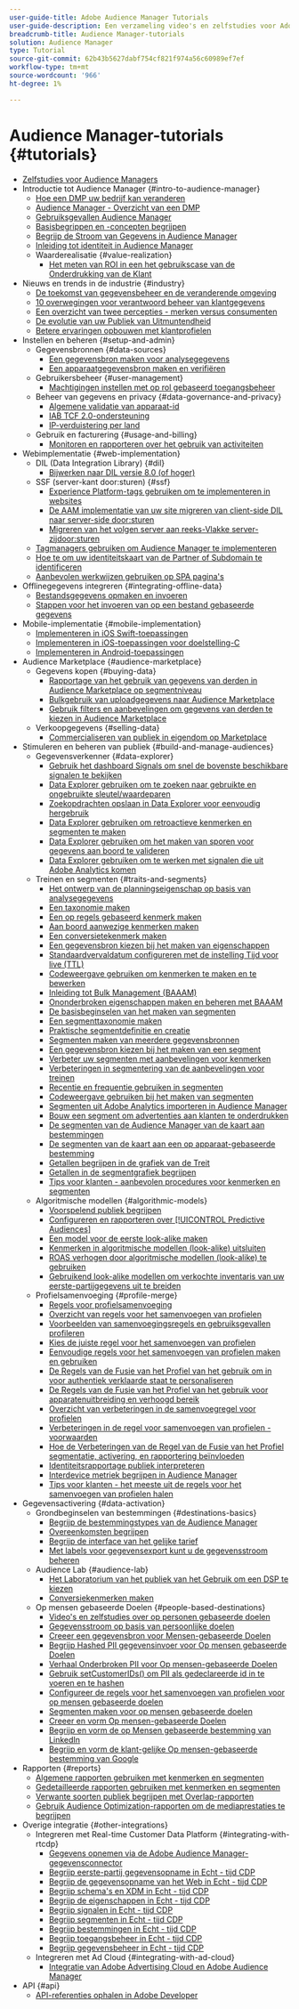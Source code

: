 ```yaml
---
user-guide-title: Adobe Audience Manager Tutorials
user-guide-description: Een verzameling video's en zelfstudies voor Adobe Analytics.
breadcrumb-title: Audience Manager-tutorials
solution: Audience Manager
type: Tutorial
source-git-commit: 62b43b5627dabf754cf821f974a56c60989ef7ef
workflow-type: tm+mt
source-wordcount: '966'
ht-degree: 1%

---
```



# Audience Manager-tutorials {#tutorials}

+ [Zelfstudies voor Audience Managers](overview.md)
+ Introductie tot Audience Manager {#intro-to-audience-manager}
   + [Hoe een DMP uw bedrijf kan veranderen](intro-to-audience-manager/how-a-dmp-can-change-your-business.md)
   + [Audience Manager - Overzicht van een DMP](intro-to-audience-manager/audience-manager-overview-of-a-dmp.md)
   + [Gebruiksgevallen Audience Manager](intro-to-audience-manager/audience-manager-use-cases.md)
   + [Basisbegrippen en -concepten begrijpen](intro-to-audience-manager/understanding-basic-terms-and-concepts-in-audience-manager.md)
   + [Begrijp de Stroom van Gegevens in Audience Manager](intro-to-audience-manager/understanding-the-data-flow-in-audience-manager.md)
   + [Inleiding tot identiteit in Audience Manager](intro-to-audience-manager/introduction-to-identity-in-audience-manager.md)
   + Waarderealisatie {#value-realization}
      + [Het meten van ROI in een het gebruikscase van de Onderdrukking van de Klant](intro-to-audience-manager/value-realization/measuring-roi-in-a-customer-suppression-use-case.md)
+ Nieuws en trends in de industrie {#industry}
   + [De toekomst van gegevensbeheer en de veranderende omgeving](https://experienceleague.adobe.com/docs/platform-learn/tutorials/industry/the-future-of-data-management-and-the-changing-environment.html)
   + [10 overwegingen voor verantwoord beheer van klantgegevens](https://experienceleague.adobe.com/docs/platform-learn/tutorials/privacy/ten-considerations-for-responsible-customer-data-management.html)
   + [Een overzicht van twee percepties - merken versus consumenten](https://experienceleague.adobe.com/docs/platform-learn/tutorials/industry/brands-vs-consumers.html)
   + [De evolutie van uw Publiek van Uitmuntendheid](https://experienceleague.adobe.com/docs/platform-learn/tutorials/industry/evolving-your-audience-center-of-excellence.html)
   + [Betere ervaringen opbouwen met klantprofielen](https://experienceleague.adobe.com/docs/platform-learn/tutorials/industry/building-better-experiences-with-customer-profiles.html)
+ Instellen en beheren {#setup-and-admin}
   + Gegevensbronnen {#data-sources}
      + [Een gegevensbron maken voor analysegegevens](setup-and-admin/data-sources/create-a-data-source-for-analytics-data.md)
      + [Een apparaatgegevensbron maken en verifiëren](setup-and-admin/data-sources/creating-a-cross-device-data-source-and-authenticating.md)
   + Gebruikersbeheer {#user-management}
      + [Machtigingen instellen met op rol gebaseerd toegangsbeheer](setup-and-admin/user-management/setting-permissions-with-role-based-access-control.md)
   + Beheer van gegevens en privacy {#data-governance-and-privacy}
      + [Algemene validatie van apparaat-id](setup-and-admin/data-governance-and-privacy/global-device-id-validation.md)
      + [IAB TCF 2.0-ondersteuning](setup-and-admin/data-governance-and-privacy/iab-tcf-support.md)
      + [IP-verduistering per land](setup-and-admin/data-governance-and-privacy/ip-obfuscation-by-country.md)
   + Gebruik en facturering {#usage-and-billing}
      + [Monitoren en rapporteren over het gebruik van activiteiten](setup-and-admin/usage-and-billing/monitoring-and-reporting-on-activity-usage.md)
+ Webimplementatie {#web-implementation}
   + DIL (Data Integration Library) {#dil}
      + [Bijwerken naar DIL versie 8.0 (of hoger)](web-implementation/dil/updating-to-dil-version-8-0-or-greater.md)
   + SSF (server-kant door:sturen) {#ssf}
      + [Experience Platform-tags gebruiken om te implementeren in websites](https://experienceleague.adobe.com/docs/launch-learn/implementing-in-websites-with-launch/index.html?lang=en)
      + [De AAM implementatie van uw site migreren van client-side DIL naar server-side door:sturen](web-implementation/ssf/migrating-your-site-implementation-from-client-side-dil-to-server-side-forwarding.md)
      + [Migreren van het volgen server aan reeks-Vlakke server-zijdoor:sturen](web-implementation/ssf/migrating-from-tracking-server-to-report-suite-level-server-side-forwarding.md)
   + [Tagmanagers gebruiken om Audience Manager te implementeren](web-implementation/using-tag-managers-to-implement-audience-manager.md)
   + [Hoe te om uw identiteitskaart van de Partner of Subdomain te identificeren](web-implementation/how-to-identify-your-partner-id-or-subdomain.md)
   + [Aanbevolen werkwijzen gebruiken op SPA pagina&#39;s](web-implementation/using-best-practices-on-spa-pages-when-sending-data-to-aam.md)
+ Offlinegegevens integreren {#integrating-offline-data}
   + [Bestandsgegevens opmaken en invoeren](integrating-offline-data/formatting-and-ingesting-file-based-data.md)
   + [Stappen voor het invoeren van op een bestand gebaseerde gegevens](integrating-offline-data/steps-for-ingesting-file-based-data.md)
+ Mobile-implementatie {#mobile-implementation}
   + [Implementeren in iOS Swift-toepassingen](https://experienceleague.adobe.com/docs/launch-learn/implementing-in-mobile-ios-swift-apps-with-launch/index.html?lang=en)
   + [Implementeren in iOS-toepassingen voor doelstelling-C](https://experienceleague.adobe.com/docs/launch-learn/implementing-in-mobile-ios-objective-c-apps-with-launch/index.html?lang=en)
   + [Implementeren in Android-toepassingen](https://experienceleague.adobe.com/docs/launch-learn/implementing-in-mobile-android-apps-with-launch/index.html?lang=en)
+ Audience Marketplace {#audience-marketplace}
   + Gegevens kopen {#buying-data}
      + [Rapportage van het gebruik van gegevens van derden in Audience Marketplace op segmentniveau](audience-marketplace/buying-data/reporting-2nd-and-3rd-party-data-usage-in-the-audience-marketplace-at-the-segment-level.md)
      + [Bulkgebruik van uploadgegevens naar Audience Marketplace](audience-marketplace/buying-data/bulk-uploading-data-usage-into-the-audience-marketplace.md)
      + [Gebruik filters en aanbevelingen om gegevens van derden te kiezen in Audience Marketplace](audience-marketplace/buying-data/using-filters-and-recommendations-to-choose-3rd-party-data-in-audience-marketplace.md)
   + Verkoopgegevens {#selling-data}
      + [Commercialiseren van publiek in eigendom op Marketplace](audience-marketplace/selling-data/commercialize-owned-audiences-on-marketplace.md)
+ Stimuleren en beheren van publiek {#build-and-manage-audiences}
   + Gegevensverkenner {#data-explorer}
      + [Gebruik het dashboard Signals om snel de bovenste beschikbare signalen te bekijken](build-and-manage-audiences/data-explorer/using-the-signals-dashboard-to-quickly-view-top-available-signals.md)
      + [Data Explorer gebruiken om te zoeken naar gebruikte en ongebruikte sleutel/waardeparen](build-and-manage-audiences/data-explorer/using-data-explorer-to-search-for-used-and-unused-key-value-pairs.md)
      + [Zoekopdrachten opslaan in Data Explorer voor eenvoudig hergebruik](build-and-manage-audiences/data-explorer/saving-searches-in-data-explorer-for-convenience-in-re-use.md)
      + [Data Explorer gebruiken om retroactieve kenmerken en segmenten te maken](build-and-manage-audiences/data-explorer/using-data-explorer-to-create-retroactive-traits-and-segments.md)
      + [Data Explorer gebruiken om het maken van sporen voor gegevens aan boord te valideren](build-and-manage-audiences/data-explorer/using-data-explorer-to-validate-trait-creation-for-your-onboarded-data.md)
      + [Data Explorer gebruiken om te werken met signalen die uit Adobe Analytics komen](build-and-manage-audiences/data-explorer/using-data-explorer-to-work-with-signals-coming-from-adobe-analytics.md)
   + Treinen en segmenten {#traits-and-segments}
      + [Het ontwerp van de planningseigenschap op basis van analysegegevens](build-and-manage-audiences/traits-and-segments/planning-trait-creation-from-analytics-data.md)
      + [Een taxonomie maken](build-and-manage-audiences/traits-and-segments/creating-a-trait-taxonomy.md)
      + [Een op regels gebaseerd kenmerk maken](build-and-manage-audiences/traits-and-segments/creating-rule-based-traits.md)
      + [Aan boord aanwezige kenmerken maken](build-and-manage-audiences/traits-and-segments/creating-onboarded-traits.md)
      + [Een conversietekenmerk maken](build-and-manage-audiences/traits-and-segments/creating-conversion-traits.md)
      + [Een gegevensbron kiezen bij het maken van eigenschappen](build-and-manage-audiences/traits-and-segments/choosing-a-data-source-when-creating-traits.md)
      + [Standaardvervaldatum configureren met de instelling Tijd voor live (TTL)](build-and-manage-audiences/traits-and-segments/configuring-trait-expiration-with-the-time-to-live-ttl-setting.md)
      + [Codeweergave gebruiken om kenmerken te maken en te bewerken](build-and-manage-audiences/traits-and-segments/using-code-view-to-create-and-edit-traits.md)
      + [Inleiding tot Bulk Management (BAAAM)](build-and-manage-audiences/traits-and-segments/introduction-to-bulk-management-baaam.md)
      + [Ononderbroken eigenschappen maken en beheren met BAAAM](build-and-manage-audiences/traits-and-segments/creating-and-managing-traits-in-bulk-with-baaam.md)
      + [De basisbeginselen van het maken van segmenten](build-and-manage-audiences/traits-and-segments/the-basics-of-creating-segments.md)
      + [Een segmenttaxonomie maken](build-and-manage-audiences/traits-and-segments/creating-a-segment-taxonomy.md)
      + [Praktische segmentdefinitie en creatie](build-and-manage-audiences/traits-and-segments/practical-segment-definition-and-creation.md)
      + [Segmenten maken van meerdere gegevensbronnen](build-and-manage-audiences/traits-and-segments/creating-segments-from-multiple-data-sources.md)
      + [Een gegevensbron kiezen bij het maken van een segment](build-and-manage-audiences/traits-and-segments/choosing-a-data-source-when-creating-a-segment.md)
      + [Verbeter uw segmenten met aanbevelingen voor kenmerken](build-and-manage-audiences/traits-and-segments/enhancing-your-segments-with-trait-recommendations.md)
      + [Verbeteringen in segmentering van de aanbevelingen voor treinen](build-and-manage-audiences/traits-and-segments/trait-recommendation-enhancements-in-the-segment-builder.md)
      + [Recentie en frequentie gebruiken in segmenten](build-and-manage-audiences/traits-and-segments/using-recency-and-frequency-in-segments.md)
      + [Codeweergave gebruiken bij het maken van segmenten](build-and-manage-audiences/traits-and-segments/using-code-view-when-building-segments.md)
      + [Segmenten uit Adobe Analytics importeren in Audience Manager](build-and-manage-audiences/traits-and-segments/import-aa-segments-into-aam.md)
      + [Bouw een segment om advertenties aan klanten te onderdrukken](build-and-manage-audiences/traits-and-segments/building-a-segment-to-suppress-ads-to-customers.md)
      + [De segmenten van de Audience Manager van de kaart aan bestemmingen](build-and-manage-audiences/traits-and-segments/mapping-audience-manager-segments-to-destinations.md)
      + [De segmenten van de kaart aan een op apparaat-gebaseerde bestemming](build-and-manage-audiences/traits-and-segments/mapping-segments-to-a-device-based-destination.md)
      + [Getallen begrijpen in de grafiek van de Treit](build-and-manage-audiences/traits-and-segments/understanding-numbers-in-the-trait-graph.md)
      + [Getallen in de segmentgrafiek begrijpen](build-and-manage-audiences/traits-and-segments/understanding-numbers-in-the-segment-graph.md)
      + [Tips voor klanten - aanbevolen procedures voor kenmerken en segmenten](build-and-manage-audiences/traits-and-segments/customer-tips-traits-and-segments-best-practices.md)
   + Algoritmische modellen {#algorithmic-models}
      + [Voorspelend publiek begrijpen](build-and-manage-audiences/algorithmic-models/understanding-predictive-audiences.md)
      + [Configureren en rapporteren over [!UICONTROL Predictive Audiences]](build-and-manage-audiences/algorithmic-models/configure-and-report-on-predictive-audiences.md)
      + [Een model voor de eerste look-alike maken](build-and-manage-audiences/algorithmic-models/creating-a-first-party-look-alike-model.md)
      + [Kenmerken in algoritmische modellen (look-alike) uitsluiten](build-and-manage-audiences/algorithmic-models/excluding-traits-in-algorithmic-look-alike-models.md)
      + [ROAS verhogen door algoritmische modellen (look-alike) te gebruiken](build-and-manage-audiences/algorithmic-models/increase-roas-by-using-algorithmic-look-alike-models.md)
      + [Gebruikend look-alike modellen om verkochte inventaris van uw eerste-partijgegevens uit te breiden](build-and-manage-audiences/algorithmic-models/using-look-alike-models-to-extend-sold-out-inventory-from-your-1st-party-data.md)
   + Profielsamenvoeging {#profile-merge}
      + [Regels voor profielsamenvoeging](build-and-manage-audiences/profile-merge/profile-merge.md)
      + [Overzicht van regels voor het samenvoegen van profielen](build-and-manage-audiences/profile-merge/overview-of-profile-merge-rules.md)
      + [Voorbeelden van samenvoegingsregels en gebruiksgevallen profileren](build-and-manage-audiences/profile-merge/profile-merge-rule-examples-and-use-cases.md)
      + [Kies de juiste regel voor het samenvoegen van profielen](build-and-manage-audiences/profile-merge/choosing-the-right-profile-merge-rule.md)
      + [Eenvoudige regels voor het samenvoegen van profielen maken en gebruiken](build-and-manage-audiences/profile-merge/creating-and-using-simple-profile-merge-rules.md)
      + [De Regels van de Fusie van het Profiel van het gebruik om in voor authentiek verklaarde staat te personaliseren](build-and-manage-audiences/profile-merge/using-profile-merge-rules-to-personalize-in-an-authenticated-state.md)
      + [De Regels van de Fusie van het Profiel van het gebruik voor apparatenuitbreiding en verhoogd bereik](build-and-manage-audiences/profile-merge/using-profile-merge-rules-for-device-extension-and-increased-reach.md)
      + [Overzicht van verbeteringen in de samenvoegregel voor profielen](build-and-manage-audiences/profile-merge/overview-of-profile-merge-rule-enhancements.md)
      + [Verbeteringen in de regel voor samenvoegen van profielen - voorwaarden](build-and-manage-audiences/profile-merge/profile-merge-rule-enhancements-pre-requisites.md)
      + [Hoe de Verbeteringen van de Regel van de Fusie van het Profiel segmentatie, activering, en rapportering beïnvloeden](build-and-manage-audiences/profile-merge/how-profile-merge-rule-enhancements-impact-segmentation-activation-and-reporting.md)
      + [Identiteitsrapportage publiek interpreteren](build-and-manage-audiences/profile-merge/interpret-audience-identity-reporting.md)
      + [Interdevice metriek begrijpen in Audience Manager](build-and-manage-audiences/profile-merge/understanding-cross-device-metrics-in-audience-manager.md)
      + [Tips voor klanten - het meeste uit de regels voor het samenvoegen van profielen halen](build-and-manage-audiences/profile-merge/customer-tips-getting-the-most-out-of-profile-merge-rules.md)
+ Gegevensactivering {#data-activation}
   + Grondbeginselen van bestemmingen {#destinations-basics}
      + [Begrijp de bestemmingstypes van de Audience Manager](data-activation/destinations-basics/understanding-audience-manager-destination-types.md)
      + [Overeenkomsten begrijpen](data-activation/destinations-basics/understanding-match-rates.md)
      + [Begrijp de interface van het gelijke tarief](data-activation/destinations-basics/understanding-the-match-rate-interface-in-audience-manager.md)
      + [Met labels voor gegevensexport kunt u de gegevensstroom beheren](data-activation/destinations-basics/using-data-export-labels-to-control-data-flow.md)
   + Audience Lab {#audience-lab}
      + [Het Laboratorium van het publiek van het Gebruik om een DSP te kiezen](data-activation/audience-lab/using-audience-lab-to-choose-a-dsp.md)
      + [Conversiekenmerken maken](https://experienceleague.adobe.com/docs/audience-manager-learn/tutorials/build-and-manage-audiences/traits-and-segments/creating-conversion-traits.html)
   + Op mensen gebaseerde Doelen {#people-based-destinations}
      + [Video&#39;s en zelfstudies over op personen gebaseerde doelen](data-activation/people-based-destinations/pbd.md)
      + [Gegevensstroom op basis van persoonlijke doelen](data-activation/people-based-destinations/people-based-destinations-data-flow.md)
      + [Creeer een gegevensbron voor Mensen-gebaseerde Doelen](data-activation/people-based-destinations/creating-a-data-source-for-people-based-destinations.md)
      + [Begrijp Hashed PII gegevensinvoer voor Op mensen gebaseerde Doelen](data-activation/people-based-destinations/understanding-hashed-pii-data-ingestion-for-people-based-destinations.md)
      + [Verhaal Onderbroken PII voor Op mensen-gebaseerde Doelen](data-activation/people-based-destinations/ingesting-hashed-pii-for-people-based-destinations.md)
      + [Gebruik setCustomerIDs() om PII als gedeclareerde id in te voeren en te hashen](data-activation/people-based-destinations/using-setcustomerids-to-ingest-and-hash-pii-as-a-declared-id.md)
      + [Configureer de regels voor het samenvoegen van profielen voor op mensen gebaseerde doelen](data-activation/people-based-destinations/configuring-profile-merge-rules-for-people-based-destinations.md)
      + [Segmenten maken voor op mensen gebaseerde doelen](data-activation/people-based-destinations/creating-segments-for-people-based-destinations.md)
      + [Creeer en vorm Op mensen-gebaseerde Doelen](data-activation/people-based-destinations/create-and-configure-people-based-destinations.md)
      + [Begrijp en vorm de op Mensen gebaseerde bestemming van LinkedIn](data-activation/people-based-destinations/understanding-and-configuring-the-linkedin-pbd.md)
      + [Begrijp en vorm de klant-gelijke Op mensen-gebaseerde bestemming van Google](data-activation/people-based-destinations/understanding-and-configuring-the-google-customer-match-pbd.md)
+ Rapporten {#reports}
   + [Algemene rapporten gebruiken met kenmerken en segmenten](reports/using-general-reports-with-traits-and-segments.md)
   + [Gedetailleerde rapporten gebruiken met kenmerken en segmenten](reports/using-trended-reports-with-traits-and-segments.md)
   + [Verwante soorten publiek begrijpen met Overlap-rapporten](reports/understand-related-audiences-with-overlap-reports.md)
   + [Gebruik Audience Optimization-rapporten om de mediaprestaties te begrijpen](reports/using-audience-optimization-reports-to-understand-media-performance.md)
+ Overige integratie {#other-integrations}
   + Integreren met Real-time Customer Data Platform {#integrating-with-rtcdp}
      + [Gegevens opnemen via de Adobe Audience Manager-gegevensconnector](https://experienceleague.adobe.com/docs/platform-learn/tutorials/sources/ingest-data-from-aam.html?lang=en#sources)
      + [Begrijp eerste-partij gegevensopname in Echt - tijd CDP](other-integrations/integrating-with-rtcdp/rtcdp-1pd-ingestion-for-aam-users.md)
      + [Begrijp de gegevensopname van het Web in Echt - tijd CDP](other-integrations/integrating-with-rtcdp/rtcdp-web-ingestion-for-aam-users.md)
      + [Begrijp schema&#39;s en XDM in Echt - tijd CDP](other-integrations/integrating-with-rtcdp/rtcdp-schemas-xdm-for-aam-users.md)
      + [Begrijp de eigenschappen in Echt - tijd CDP](other-integrations/integrating-with-rtcdp/rtcdp-traits-for-aam-users.md)
      + [Begrijp signalen in Echt - tijd CDP](other-integrations/integrating-with-rtcdp/rtcdp-signals-for-aam-users.md)
      + [Begrijp segmenten in Echt - tijd CDP](other-integrations/integrating-with-rtcdp/rtcdp-segments-for-aam-users.md)
      + [Begrijp bestemmingen in Echt - tijd CDP](other-integrations/integrating-with-rtcdp/rtcdp-destinations-for-aam-users.md)
      + [Begrijp toegangsbeheer in Echt - tijd CDP](other-integrations/integrating-with-rtcdp/rtcdp-access-control-for-aam-users.md)
      + [Begrijp gegevensbeheer in Echt - tijd CDP](other-integrations/integrating-with-rtcdp/rtcdp-data-gov-for-aam-users.md)
   + Integreren met Ad Cloud {#integrating-with-ad-cloud}
      + [Integratie van Adobe Advertising Cloud en Adobe Audience Manager](other-integrations/integrating-with-ad-cloud/advertising-cloud-and-audience-manager-integration.md)
+ API {#api}
   + [API-referenties ophalen in Adobe Developer](api/retrieve-api-credentials-in-adobe-io.md)
